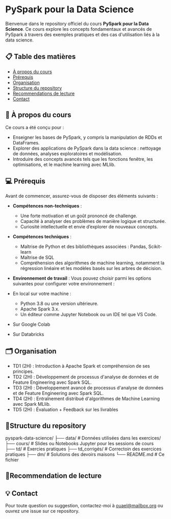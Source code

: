 # **PySpark pour la Data Science**  

Bienvenue dans le repository officiel du cours **PySpark pour la Data Science**. Ce cours explore les concepts fondamentaux et avancés de PySpark à travers des exemples pratiques et des cas d'utilisation liés à la data science.  

## 📋 **Table des matières**  

- [À propos du cours](#-à-propos-du-cours)  
- [Prérequis](#-prérequis)
- [Organisation](#-Organisation)
- [Structure du repository](#-structure-du-repository)
- [Recommendations de lecture](#-recommendation-de-lecture)
- [Contact](#-Contact)

## 🎯 **À propos du cours**  

Ce cours a été conçu pour :  
- Enseigner les bases de PySpark, y compris la manipulation de RDDs et DataFrames.  
- Explorer des applications de PySpark dans la data science : nettoyage de données, analyses exploratoires et modélisation.  
- Introduire des concepts avancés tels que les fonctions fenêtre, les optimisations, et le machine learning avec MLlib.  

## 💻 **Prérequis**  

Avant de commencer, assurez-vous de disposer des éléments suivants : 

- **Compétences non-techniques** :
  - Une forte motivation et un goût prononcé de challenge.
  - Capacité à analyser des problèmes de manière logique et structurée.
  - Curiosité intellectuelle et envie d’explorer de nouveaux concepts.

- **Compétences techniques** :
  - Maîtrise de Python et des bibliothèques associées : Pandas, Scikit-learn
  - Maîtrise de SQL
  - Compréhension des algorithmes de machine learning, notamment la régression linéaire et les modèles basés sur les arbres de décision.
    
- **Environnement de travail** :
Vous pouvez choisir parmi les options suivantes pour configurer votre environnement :
- En local sur votre machine :
  - Python 3.8 ou une version ultérieure.
  - Apache Spark 3.x.
  - Un éditeur comme Jupyter Notebook ou un IDE tel que VS Code.
- Sur Google Colab
- Sur Databricks

## 🗂️ **Organisation**  

- TD1 (2H) : Introduction à Apache Spark et compréhension de ses principes.
- TD2 (2H) : Développement de processus d'analyse de données et de Feature Engineering avec Spark SQL.
- TD3 (2H) : Développement avancé de processus d'analyse de données et de Feature Engineering avec Spark SQL.
- TD4 (2H) : Entraînement distribué d'algorithmes de Machine Learning avec Spark MLlib.
- TD5 (2H) : Évaluation + Feedback sur les livrables

## 📂**Structure du repository**

pyspark-data-science/
├── data/           # Données utilisées dans les exercices/
├── cours/          # Slides ou Notebooks Jupyter pour les sessions de cours  
├── td/             # Exercies pratiques
├── td_corrigés/    # Correctoin des exercices pratiques
├── dm/             # Solutions des devoirs maisons
└── README.md           # Ce fichier  

## 📜**Recommendation de lecture**



## 💡 **Contact**
Pour toute question ou suggestion, contactez-moi à ouael@mailbox.org ou ouvrez une issue sur ce repository.


 
